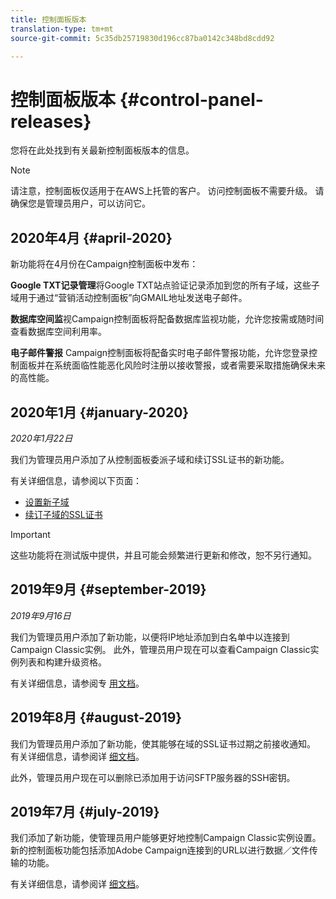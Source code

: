 ```yaml
---
title: 控制面板版本
translation-type: tm+mt
source-git-commit: 5c35db25719830d196cc87ba0142c348bd8cdd92

---
```



# 控制面板版本 {#control-panel-releases}

您将在此处找到有关最新控制面板版本的信息。

>[!NOTE]
>
>请注意，控制面板仅适用于在AWS上托管的客户。 访问控制面板不需要升级。 请确保您是管理员用户，可以访问它。

## 2020年4月 {#april-2020}

新功能将在4月份在Campaign控制面板中发布：

**Google TXT记录管理**&#x200B;将Google TXT站点验证记录添加到您的所有子域，这些子域用于通过“营销活动控制面板”向GMAIL地址发送电子邮件。

**数据库空间监**&#x200B;视Campaign控制面板将配备数据库监视功能，允许您按需或随时间查看数据库空间利用率。

**电子邮件警报** Campaign控制面板将配备实时电子邮件警报功能，允许您登录控制面板并在系统面临性能恶化风险时注册以接收警报，或者需要采取措施确保未来的高性能。

## 2020年1月 {#january-2020}

*2020年1月22日*

我们为管理员用户添加了从控制面板委派子域和续订SSL证书的新功能。

有关详细信息，请参阅以下页面：
* [设置新子域](subdomains-certificates/using/setting-up-new-subdomain.md)
* [续订子域的SSL证书](subdomains-certificates/using/renewing-subdomain-certificate.md)

>[!IMPORTANT]
>
>这些功能将在测试版中提供，并且可能会频繁进行更新和修改，恕不另行通知。

## 2019年9月 {#september-2019}

*2019年9月16日*

我们为管理员用户添加了新功能，以便将IP地址添加到白名单中以连接到Campaign Classic实例。
此外，管理员用户现在可以查看Campaign Classic实例列表和构建升级资格。

有关详细信息，请参阅专 [用文档](instances-settings/using/ip-whitelisting-instance-access.md)。

## 2019年8月 {#august-2019}

我们为管理员用户添加了新功能，使其能够在域的SSL证书过期之前接收通知。 有关详细信息，请参阅详 [细文档](subdomains-certificates/using/monitoring-ssl-certificates.md)。

此外，管理员用户现在可以删除已添加用于访问SFTP服务器的SSH密钥。

## 2019年7月 {#july-2019}

我们添加了新功能，使管理员用户能够更好地控制Campaign Classic实例设置。 新的控制面板功能包括添加Adobe Campaign连接到的URL以进行数据／文件传输的功能。

有关详细信息，请参阅详 [细文档](instances-settings/using/url-permissions.md)。
